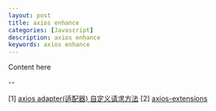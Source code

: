 ```yaml
---
layout: post
title: axios enhance
categories: [Javascript]
description: axios enhance
keywords: axios enhance
---
```


Content here

--

[1] [axios adapter(适配器) 自定义请求方法](https://cloud.tencent.com/developer/article/1491469)
[2] [axios-extensions](https://www.npmjs.com/package/axios-extensions)
